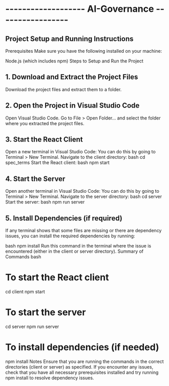 # ------------------- AI-Governance -----------------
## Project Setup and Running Instructions
Prerequisites
Make sure you have the following installed on your machine:

Node.js (which includes npm)
Steps to Setup and Run the Project
## 1. Download and Extract the Project Files
Download the project files and extract them to a folder.
## 2. Open the Project in Visual Studio Code
Open Visual Studio Code.
Go to File > Open Folder... and select the folder where you extracted the project files.
## 3. Start the React Client
Open a new terminal in Visual Studio Code:
You can do this by going to Terminal > New Terminal.
Navigate to the client directory:
bash
cd spec_terms
Start the React client:
bash
npm start
## 4. Start the Server
Open another terminal in Visual Studio Code:
You can do this by going to Terminal > New Terminal.
Navigate to the server directory:
bash
cd server
Start the server:
bash
npm run server
## 5. Install Dependencies (if required)
If any terminal shows that some files are missing or there are dependency issues, you can install the required dependencies by running:

bash
npm install
Run this command in the terminal where the issue is encountered (either in the client or server directory).
Summary of Commands
bash
# To start the React client
cd client
npm start

# To start the server
cd server
npm run server

# To install dependencies (if needed)
npm install
Notes
Ensure that you are running the commands in the correct directories (client or server) as specified.
If you encounter any issues, check that you have all necessary prerequisites installed and try running npm install to resolve dependency issues.
